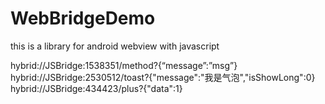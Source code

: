 # WebBridgeDemo
this is a library for android webview with javascript


hybrid://JSBridge:1538351/method?{“message”:”msg”}
hybrid://JSBridge:2530512/toast?{"message":"我是气泡","isShowLong":0}
hybrid://JSBridge:434423/plus?{"data":1}


